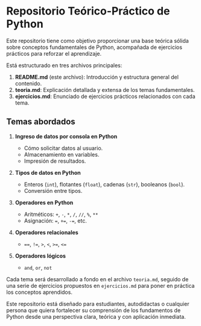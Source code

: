 # Repositorio Teórico-Práctico de Python

Este repositorio tiene como objetivo proporcionar una base teórica sólida sobre conceptos fundamentales de Python, acompañada de ejercicios prácticos para reforzar el aprendizaje.

Está estructurado en tres archivos principales:

1. **README.md** (este archivo): Introducción y estructura general del contenido.
2. **teoria.md**: Explicación detallada y extensa de los temas fundamentales.
3. **ejercicios.md**: Enunciado de ejercicios prácticos relacionados con cada tema.

## Temas abordados

1. **Ingreso de datos por consola en Python**
   - Cómo solicitar datos al usuario.
   - Almacenamiento en variables.
   - Impresión de resultados.

2. **Tipos de datos en Python**
   - Enteros (`int`), flotantes (`float`), cadenas (`str`), booleanos (`bool`).
   - Conversión entre tipos.

3. **Operadores en Python**
   - Aritméticos: `+`, `-`, `*`, `/`, `//`, `%`, `**`
   - Asignación: `=`, `+=`, `-=`, etc.

4. **Operadores relacionales**
   - `==`, `!=`, `>`, `<`, `>=`, `<=`

5. **Operadores lógicos**
   - `and`, `or`, `not`

Cada tema será desarrollado a fondo en el archivo `teoria.md`, seguido de una serie de ejercicios propuestos en `ejercicios.md` para poner en práctica los conceptos aprendidos.

Este repositorio está diseñado para estudiantes, autodidactas o cualquier persona que quiera fortalecer su comprensión de los fundamentos de Python desde una perspectiva clara, teórica y con aplicación inmediata.

